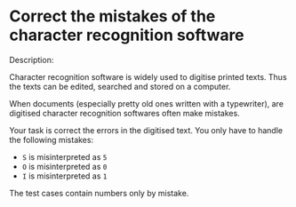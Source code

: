 # Correct the mistakes of the character recognition software
Description:

Character recognition software is widely used to digitise printed texts. Thus the texts can be edited, searched and stored on a computer.

When documents (especially pretty old ones written with a typewriter), are digitised character recognition softwares often make mistakes.

Your task is correct the errors in the digitised text. You only have to handle the following mistakes:

* ```S``` is misinterpreted as ```5```
* ```O``` is misinterpreted as ```0```
* ```I``` is misinterpreted as ```1```

The test cases contain numbers only by mistake.
